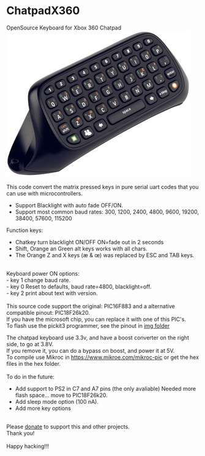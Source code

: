 # ChatpadX360
OpenSource Keyboard for Xbox 360 Chatpad<br>
<img src="https://raw.githubusercontent.com/vslinuxdotnet/ChatpadX360/main/img/chatpadkeyboard.jpg">
<br><br>
This code convert the matrix pressed keys in pure serial uart codes that you can use with microcontrollers.
- Support Blacklight with auto fade OFF/ON.
- Support most common baud rates: 300, 1200, 2400, 4800, 9600, 19200, 38400, 57600, 115200

Function keys:<br>
  - Chatkey turn blacklight ON/OFF ON=fade out in 2 seconds<br>
  - Shift, Orange an Green alt keys works with all chars.<br>
  - The Orange Z and X keys (æ & œ) was replaced by ESC and TAB keys.<br>
  <br>
Keyboard power ON options:<br>
 - key 1 change baud rate.<br>
 - key 0 Reset to defaults, baud rate=4800, blacklight=off.<br>
 - key 2 print about text with version.<br> 
<br>
This source code support the original: PIC16F883 and a alternative compatible pinout: PIC18F26k20.<br>
If you have the microsoft chip, you can replace it with one of this PIC's.<br>
To flash use the pickit3 programmer, see the pinout in <a href="img/back_keyboard.png">img folder</a> <br>

The chatpad keyboard use 3.3v, and have a boost converter on the right side, to go at 3.8V.<br>
If you remove it, you can do a bypass on boost, and power it at 5V.<br>
To compile use Mikroc in https://www.mikroe.com/mikroc-pic or get the hex files in the hex folder.
<br><br>
To do in the future:
- Add support to PS2 in C7 and A7 pins (the only avaliable) Needed more flash space... move to PIC18F26k20.
- Add sleep mode option (100 nA).
- Add more key options
<br>
Please <a href="https://www.paypal.com/cgi-bin/webscr?cmd=_donations&business=ebay@vslinux.net&lc=PT&no_note=0&item_name=Open+Source+Software&cn=&curency_code=EUR&bn=PP-DonationsBF:btn_donateCC_LG.gif:NonHosted">donate</a> to support this and other projects.
<br>
Thank you!
<br><br>
Happy hacking!!!
